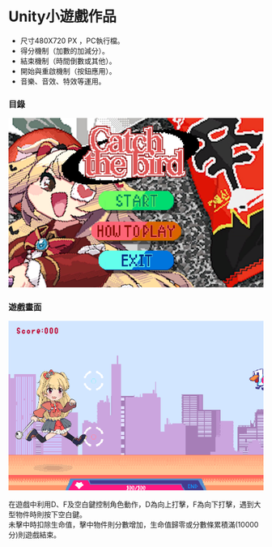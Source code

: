 # Unity小遊戲作品  

- 尺寸480X720 PX ，PC執行檔。
- 得分機制（加數的加減分）。
- 結束機制（時間倒數或其他）。
- 開始與重啟機制（按鈕應用）。
- 音樂、音效、特效等運用。

### 目錄
![image](https://github.com/KyokoPie/unity1/blob/main/menu.png)
### 遊戲畫面
![image](https://github.com/KyokoPie/unity1/blob/main/gameplay.png)

在遊戲中利用D、F及空白鍵控制角色動作，D為向上打擊，F為向下打擊，遇到大型物件時則按下空白鍵。  
未擊中時扣除生命值，擊中物件則分數增加，生命值歸零或分數條累積滿(10000分)則遊戲結束。
